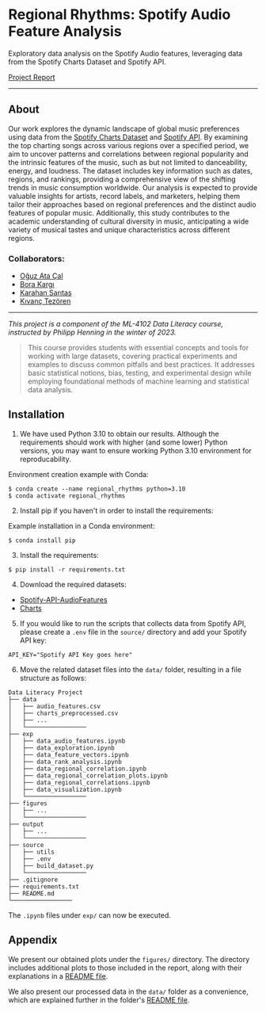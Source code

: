# Regional Rhythms: Spotify Audio Feature Analysis
Exploratory data analysis on the Spotify Audio features, leveraging data from the Spotify Charts Dataset and Spotify API.

[Project Report](https://docs.google.com/presentation/d/1b3KoCJx0uqqGDglQFD5NmYRAvNCMSOsmYpgOXCDUPgo/edit#slide=id.g19f02095231_2_98)

---
## About
Our work explores the dynamic landscape of global music preferences using data from the [Spotify Charts Dataset](https://www.kaggle.com/datasets/dhruvildave/spotify-charts) and [Spotify API](https://developer.spotify.com/documentation/web-api). By examining the top charting songs across various regions over a specified period, we aim to uncover patterns and correlations between regional popularity and the intrinsic features of the music, such as but not limited to danceability, energy, and loudness. The dataset includes key information such as dates, regions, and rankings, providing a comprehensive view of the shifting trends in music consumption worldwide. 
Our analysis is expected to provide valuable insights for artists, record labels, and marketers, helping them tailor their approaches based on regional preferences and the distinct audio features of popular music. Additionally, this study contributes to the academic understanding of cultural diversity in music, anticipating a wide variety of musical tastes and unique characteristics across different regions.

### Collaborators:
- [Oğuz Ata Çal](https://github.com/OguzAtaCal)
- [Bora Kargı](https://github.com/Neroxn)
- [Karahan Sarıtaş](https://github.com/KarahanS)
- [Kıvanç Tezören](https://github.com/kivanctezoren)

---

*This project is a component of the ML-4102 Data Literacy course, instructed by Philipp Henning in the winter of 2023.*
> This course provides students with essential concepts and tools for working with large datasets, covering practical experiments and examples to discuss common pitfalls and best practices. It addresses basic statistical notions, bias, testing, and experimental design while employing foundational methods of machine learning and statistical data analysis.

## Installation

1. We have used Python 3.10 to obtain our results. Although the requirements should work with higher (and some lower) Python versions, you may want to ensure working Python 3.10 environment for reproducability.

Environment creation example with Conda:

```
$ conda create --name regional_rhythms python=3.10
$ conda activate regional_rhythms
```

2. Install pip if you haven't in order to install the requirements:

Example installation in a Conda environment:

```
$ conda install pip
```

3. Install the requirements:

```
$ pip install -r requirements.txt
```

4. Download the required datasets:
  * [Spotify-API-AudioFeatures](https://drive.google.com/file/d/1pV3qGu01t87YfwytPc7yR7lXROiKYL8t/view?usp=sharing)
  * [Charts](https://drive.google.com/file/d/1AiTYbA8ZZK5A3xydtF4VigT49VgOVbHi/view?usp=sharing)

5. If you would like to run the scripts that collects data from Spotify API, please create a `.env` file in the `source/` directory and add your Spotify API key:

```
API_KEY="Spotify API Key goes here"
```

6. Move the related dataset files into the `data/` folder, resulting in a file structure as follows:

```
Data Literacy Project
├── data
│   ├── audio_features.csv
│   ├── charts_preprocessed.csv
│   ├── ...
│   └─────────────────
├── exp
│   ├── data_audio_features.ipynb
│   ├── data_exploration.ipynb
│   ├── data_feature_vectors.ipynb
│   ├── data_rank_analysis.ipynb
│   ├── data_regional_correlation.ipynb
│   ├── data_regional_correlation_plots.ipynb
│   ├── data_regional_correlations.ipynb
│   ├── data_visualization.ipynb
│   └─────────────────
├── figures
│   ├── ...
│   └─────────────────
├── output
│   ├── ...
│   └─────────────────
├── source
│   ├── utils
│   ├── .env
│   ├── build_dataset.py
│   └─────────────────
├── .gitignore
├── requirements.txt
├── README.md
└─────────────────
```

The `.ipynb` files under `exp/` can now be executed.

## Appendix

We present our obtained plots under the `figures/` directory. The directory includes additional plots to those included in the report, along with their explanations in a [README file](./figures/README.md).

We also present our processed data in the `data/` folder as a convenience, which are explained further in the folder's [README file](./data/README.md).